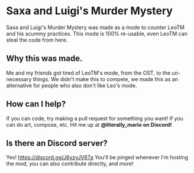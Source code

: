 # Saxa and Luigi's Murder Mystery

Saxa and Luigi's Murder Mystery was made as a mode to counter LeoTM and his scummy practices.
This mode is 100% re-usable, even LeoTM can steal the code from here.

## Why this was made.
Me and my friends got tired of LeoTM's mode, from the OST, to the un-necessary things. We didn't make this to compete, we made this as an alternative for people who also don't like Leo's mode.

## How can I help?
If you can code, try making a pull request for something you want!
If you can do art, compose, etc. Hit me up at **@literally_mario on Discord!**

## Is there an Discord server?
Yes! https://discord.gg/J6yzyJV8Ta
You'll be pinged whenever I'm hosting the mod, you can also contribute directly, and more!
